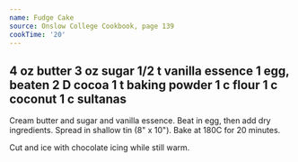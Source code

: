```yaml
---
name: Fudge Cake
source: Onslow College Cookbook, page 139
cookTime: '20'
---
```

4 oz butter
3 oz sugar
1/2 t vanilla essence 
1 egg, beaten
2 D cocoa
1 t baking powder
1 c flour
1 c coconut
1 c sultanas
---
Cream butter and sugar and vanilla essence.  Beat in egg, then add dry ingredients.  Spread in shallow tin (8" x 10").  Bake at 180C for 20 minutes.

Cut and ice with chocolate icing while still warm.

